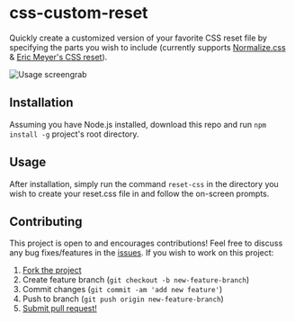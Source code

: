 # css-custom-reset

Quickly create a customized version of your favorite CSS reset file by specifying the parts you wish to include (currently supports [Normalize.css](https://necolas.github.io/normalize.css/) & [Eric Meyer's CSS reset](https://meyerweb.com/eric/tools/css/reset/)).

![Usage screengrab](https://user-images.githubusercontent.com/38357771/45585893-309d8b00-b930-11e8-8b33-3e6723f2b0f0.PNG)

## Installation

Assuming you have Node.js installed, download this repo and run `npm install -g` project's root directory.

## Usage

After installation, simply run the command `reset-css` in the directory you wish to create your reset.css file in and follow the on-screen prompts.

## Contributing

This project is open to and encourages contributions! Feel free to discuss any bug fixes/features in the [issues](https://github.com/shwilliam/css-custom-reset/issues). If you wish to work on this project:

1.  [Fork the project](https://github.com/shwilliam/css-custom-reset/archive/master.zip)
2.  Create feature branch (`git checkout -b new-feature-branch`)
3.  Commit changes (`git commit -am 'add new feature'`)
4.  Push to branch (`git push origin new-feature-branch`)
5.  [Submit pull request!](https://github.com/shwilliam/css-custom-reset/pull/new/master)
